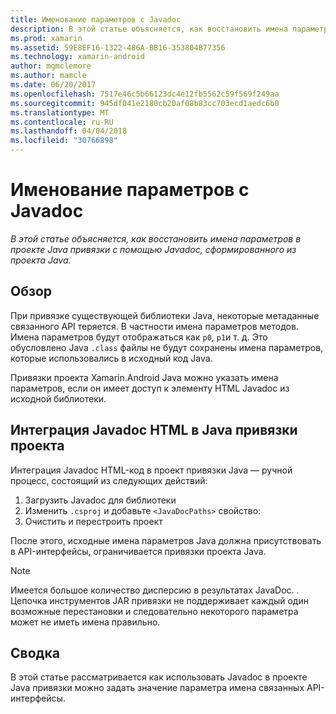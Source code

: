 ```yaml
---
title: Именование параметров с Javadoc
description: В этой статье объясняется, как восстановить имена параметров в проекте Java привязки с помощью Javadoc, сформированного из проекта Java.
ms.prod: xamarin
ms.assetid: 59E8EF16-1322-486A-BB16-353804B77356
ms.technology: xamarin-android
author: mgmclemore
ms.author: mamcle
ms.date: 06/20/2017
ms.openlocfilehash: 7517e46c5b66123dc4e12fb5562c59f569f249aa
ms.sourcegitcommit: 945df041e2180cb20af08b83cc703ecd1aedc6b0
ms.translationtype: MT
ms.contentlocale: ru-RU
ms.lasthandoff: 04/04/2018
ms.locfileid: "30766898"
---
```

# <a name="naming-parameters-with-javadoc"></a>Именование параметров с Javadoc

_В этой статье объясняется, как восстановить имена параметров в проекте Java привязки с помощью Javadoc, сформированного из проекта Java._


## <a name="overview"></a>Обзор

При привязке существующей библиотеки Java, некоторые метаданные связанного API теряется. В частности имена параметров методов. Имена параметров будут отображаться как `p0`, `p1`и т. д. Это обусловлено Java `.class` файлы не будут сохранены имена параметров, которые использовались в исходный код Java. 

Привязки проекта Xamarin.Android Java можно указать имена параметров, если он имеет доступ к элементу HTML Javadoc из исходной библиотеки. 

## <a name="integrating-javadoc-html-into-a-java-binding-project"></a>Интеграция Javadoc HTML в Java привязки проекта

Интеграция Javadoc HTML-код в проект привязки Java — ручной процесс, состоящий из следующих действий: 

1.  Загрузить Javadoc для библиотеки
2.  Изменить `.csproj` и добавьте `<JavaDocPaths>` свойство:
3.  Очистить и перестроить проект

После этого, исходные имена параметров Java должна присутствовать в API-интерфейсы, ограничивается привязки проекта Java. 


> [!NOTE]
> Имеется большое количество дисперсию в результатах JavaDoc. . Цепочка инструментов JAR привязки не поддерживает каждый один возможные перестановки и следовательно некоторого параметра может не иметь имена правильно.


## <a name="summary"></a>Сводка

В этой статье рассматривается как использовать Javadoc в проекте Java привязки можно задать значение параметра имена связанных API-интерфейсы. 

